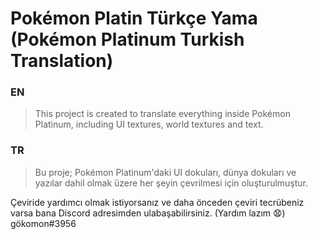 # Pokémon Platin Türkçe Yama (Pokémon Platinum Turkish Translation)


### EN 
>This project is created to translate everything inside Pokémon Platinum, including UI textures, world textures and text. 

### TR
>Bu proje; Pokémon Platinum'daki UI dokuları, dünya dokuları ve yazılar dahil olmak üzere her şeyin çevrilmesi için oluşturulmuştur.

Çeviride yardımcı olmak istiyorsanız ve daha önceden çeviri tecrübeniz varsa bana Discord adresimden ulabaşabilirsiniz. (Yardım lazım 😧)
gökomon#3956
